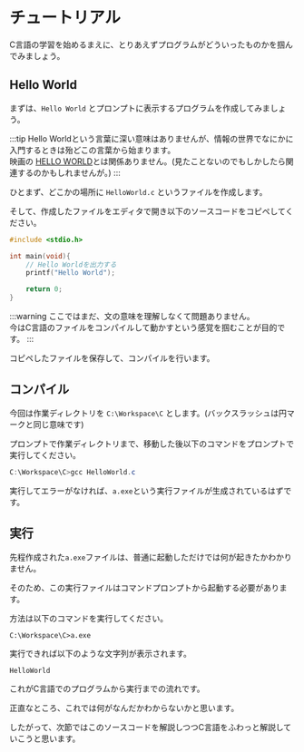 # チュートリアル

C言語の学習を始めるまえに、とりあえずプログラムがどういったものかを掴んでみましょう。

## Hello World

まずは、``Hello World`` とプロンプトに表示するプログラムを作成してみましょう。

:::tip
Hello Worldという言葉に深い意味はありませんが、情報の世界でなにかに入門するときは殆どこの言葉から始まります。</br>
映画の [HELLO WORLD](https://hello-world-movie.com/)とは関係ありません。(見たことないのでもしかしたら関連するのかもしれませんが。)
:::

ひとまず、どこかの場所に ``HelloWorld.c`` というファイルを作成します。

そして、作成したファイルをエディタで開き以下のソースコードをコピペしてください。

```c
#include <stdio.h>

int main(void){
    // Hello Worldを出力する
    printf("Hello World");

    return 0;
}
```

:::warning
ここではまだ、文の意味を理解しなくて問題ありません。</br>
今はC言語のファイルをコンパイルして動かすという感覚を掴むことが目的です。
:::

コピペしたファイルを保存して、コンパイルを行います。

## コンパイル

今回は作業ディレクトリを ``C:\Workspace\C`` とします。(バックスラッシュは円マークと同じ意味です)

プロンプトで作業ディレクトリまで、移動した後以下のコマンドをプロンプトで実行してください。

```powershell
C:\Workspace\C>gcc HelloWorld.c 
```

実行してエラーがなければ、``a.exe``という実行ファイルが生成されているはずです。

## 実行

先程作成された``a.exe``ファイルは、普通に起動しただけでは何が起きたかわかりません。

そのため、この実行ファイルはコマンドプロンプトから起動する必要があります。

方法は以下のコマンドを実行してください。

```
C:\Workspace\C>a.exe
```

実行できれば以下のような文字列が表示されます。

```
HelloWorld
```

これがC言語でのプログラムから実行までの流れです。

正直なところ、これでは何がなんだかわからないかと思います。

したがって、次節ではこのソースコードを解説しつつC言語をふわっと解説していこうと思います。